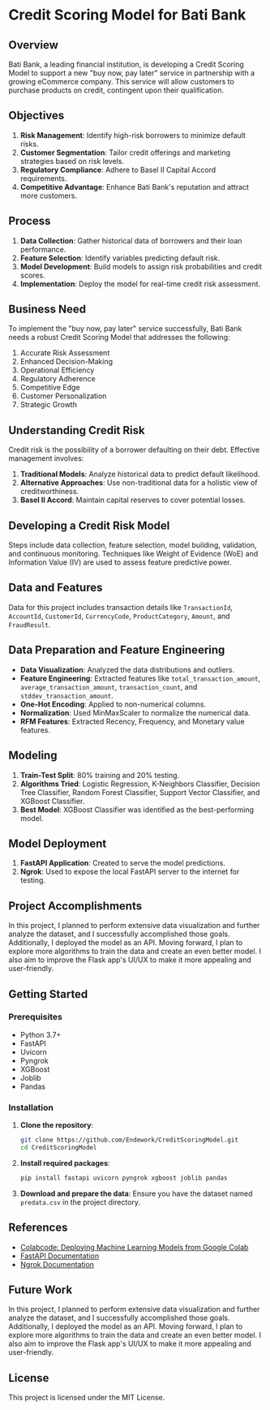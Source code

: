 # Credit Scoring Model for Bati Bank

## Overview

Bati Bank, a leading financial institution, is developing a Credit Scoring Model to support a new "buy now, pay later" service in partnership with a growing eCommerce company. This service will allow customers to purchase products on credit, contingent upon their qualification.

## Objectives

1. **Risk Management**: Identify high-risk borrowers to minimize default risks.
2. **Customer Segmentation**: Tailor credit offerings and marketing strategies based on risk levels.
3. **Regulatory Compliance**: Adhere to Basel II Capital Accord requirements.
4. **Competitive Advantage**: Enhance Bati Bank's reputation and attract more customers.

## Process

1. **Data Collection**: Gather historical data of borrowers and their loan performance.
2. **Feature Selection**: Identify variables predicting default risk.
3. **Model Development**: Build models to assign risk probabilities and credit scores.
4. **Implementation**: Deploy the model for real-time credit risk assessment.

## Business Need

To implement the "buy now, pay later" service successfully, Bati Bank needs a robust Credit Scoring Model that addresses the following:

1. Accurate Risk Assessment
2. Enhanced Decision-Making
3. Operational Efficiency
4. Regulatory Adherence
5. Competitive Edge
6. Customer Personalization
7. Strategic Growth

## Understanding Credit Risk

Credit risk is the possibility of a borrower defaulting on their debt. Effective management involves:

1. **Traditional Models**: Analyze historical data to predict default likelihood.
2. **Alternative Approaches**: Use non-traditional data for a holistic view of creditworthiness.
3. **Basel II Accord**: Maintain capital reserves to cover potential losses.

## Developing a Credit Risk Model

Steps include data collection, feature selection, model building, validation, and continuous monitoring. Techniques like Weight of Evidence (WoE) and Information Value (IV) are used to assess feature predictive power.

## Data and Features

Data for this project includes transaction details like `TransactionId`, `AccountId`, `CustomerId`, `CurrencyCode`, `ProductCategory`, `Amount`, and `FraudResult`.

## Data Preparation and Feature Engineering

- **Data Visualization**: Analyzed the data distributions and outliers.
- **Feature Engineering**: Extracted features like `total_transaction_amount`, `average_transaction_amount`, `transaction_count`, and `stddev_transaction_amount`.
- **One-Hot Encoding**: Applied to non-numerical columns.
- **Normalization**: Used MinMaxScaler to normalize the numerical data.
- **RFM Features**: Extracted Recency, Frequency, and Monetary value features.

## Modeling

1. **Train-Test Split**: 80% training and 20% testing.
2. **Algorithms Tried**: Logistic Regression, K-Neighbors Classifier, Decision Tree Classifier, Random Forest Classifier, Support Vector Classifier, and XGBoost Classifier.
3. **Best Model**: XGBoost Classifier was identified as the best-performing model.

## Model Deployment

1. **FastAPI Application**: Created to serve the model predictions.
2. **Ngrok**: Used to expose the local FastAPI server to the internet for testing.

## Project Accomplishments

In this project, I planned to perform extensive data visualization and further analyze the dataset, and I successfully accomplished those goals. Additionally, I deployed the model as an API. Moving forward, I plan to explore more algorithms to train the data and create an even better model. I also aim to improve the Flask app's UI/UX to make it more appealing and user-friendly.

## Getting Started

### Prerequisites

- Python 3.7+
- FastAPI
- Uvicorn
- Pyngrok
- XGBoost
- Joblib
- Pandas

### Installation

1. **Clone the repository**:
    ```sh
    git clone https://github.com/Endework/CreditScoringModel.git
    cd CreditScoringModel
    ```

2. **Install required packages**:
    ```sh
    pip install fastapi uvicorn pyngrok xgboost joblib pandas
    ```

3. **Download and prepare the data**:
    Ensure you have the dataset named `predata.csv` in the project directory.



## References

- [Colabcode: Deploying Machine Learning Models from Google Colab](https://towardsdatascience.com/colabcode-deploying-machine-learning-models-from-google-colab-54e0d37a7b09)
- [FastAPI Documentation](https://fastapi.tiangolo.com/)
- [Ngrok Documentation](https://ngrok.com/docs)

## Future Work

In this project, I planned to perform extensive data visualization and further analyze the dataset, and I successfully accomplished those goals. Additionally, I deployed the model as an API. Moving forward, I plan to explore more algorithms to train the data and create an even better model. I also aim to improve the Flask app's UI/UX to make it more appealing and user-friendly.

## License

This project is licensed under the MIT License.
